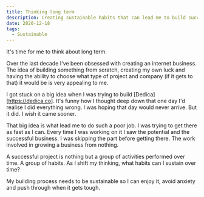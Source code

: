 ```yaml
---
title: Thinking long term
description: Creating sustainable habits that can lead me to build successful projects.
date: 2020-12-18
tags:
  - Sustainable
---
```

It's time for me to think about long term. 

Over the last decade I've been obsessed with creating an internet business. The idea of building something from scratch, creating my own luck and having the ability to choose what type of project and company (if it gets to that) it would be is very appealing to me. 

I got stuck on a big idea when I was trying to build [Dedica][https://dedica.co]. It's funny how I thought deep down that one day I'd realise I did everything wrong. I was hoping that day would never arrive. But it did. I wish it came sooner.

That big idea is what lead me to do such a poor job. I was trying to get there as fast as I can. Every time I was working on it I saw the potential and the successful business. I was skipping the part before getting there. The work involved in growing a business from nothing.

A successful project is nothing but a group of activities performed over time. A group of habits. As I shift my thinking, what habits can I sustain over time?

My building process needs to be sustainable so I can enjoy it, avoid anxiety and push through when it gets tough.